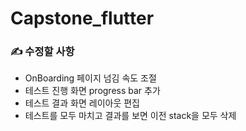 # Capstone_flutter
### ✍️ 수정할 사항
* OnBoarding 페이지 넘김 속도 조절
* 테스트 진행 화면 progress bar 추가
* 테스트 결과 화면 레이아웃 편집
* 테스트를 모두 마치고 결과를 보면 이전 stack을 모두 삭제
